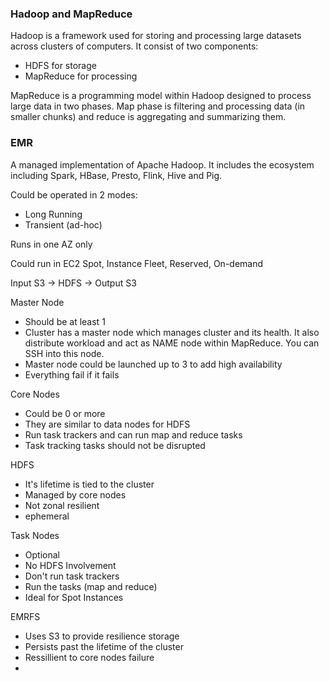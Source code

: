 
### Hadoop and MapReduce 
Hadoop is a framework used for storing and processing large datasets across clusters of computers. It consist of two components:
- HDFS for storage
- MapReduce for processing

MapReduce is a programming model within Hadoop designed to process large data in two phases. Map phase is filtering and processing data (in smaller chunks) and reduce is aggregating and summarizing them. 

### EMR 
A managed implementation of Apache Hadoop. It includes the ecosystem including Spark, HBase, Presto, Flink, Hive and Pig.

Could be operated in 2 modes:
- Long Running
- Transient (ad-hoc)

Runs in one AZ only

Could run in EC2 Spot, Instance Fleet, Reserved, On-demand

Input S3 -> HDFS -> Output S3

Master  Node
- Should be at least 1
- Cluster has a master node which manages cluster and its health. It also distribute workload and act as NAME node within MapReduce. You can SSH into this node.
- Master node could be launched up to 3 to add high availability
- Everything fail if it fails

Core Nodes
- Could be 0 or more
- They are similar to data nodes for HDFS
- Run task trackers and can run map and reduce tasks
- Task tracking tasks should not be disrupted

HDFS
- It's lifetime is tied to the cluster
- Managed by core nodes
- Not zonal resilient
- ephemeral

Task Nodes
- Optional
- No HDFS Involvement
- Don't run task trackers
- Run the tasks (map and reduce)
- Ideal for Spot Instances

EMRFS
- Uses S3 to provide resilience storage
- Persists past the lifetime of the cluster
- Ressillient to core nodes failure
- 